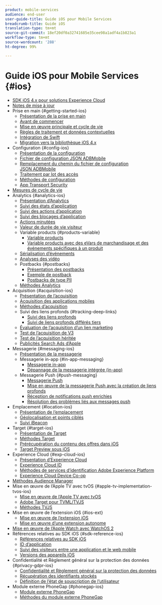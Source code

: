 ```yaml
---
product: mobile-services
audience: end-user
user-guide-title: Guide iOS pour Mobile Services
breadcrumb-title: Guide iOS
translation-type: tm+mt
source-git-commit: 18ef20df0a32741685e35cee98a1adf4a1b823a1
workflow-type: tm+mt
source-wordcount: '288'
ht-degree: 99%

---
```



# Guide iOS pour Mobile Services {#ios}

+ [SDK iOS 4.x pour solutions Experience Cloud](overview.md)
+ [Notes de mise à jour](rel-notes.md)
+ Prise en main {#getting-started-ios}
   + [Présentation de la prise en main](getting-started/getting-started.md)
   + [Avant de commencer](getting-started/requirements.md)
   + [Mise en œuvre principale et cycle de vie](getting-started/dev-qs.md)
   + [Règles de traitement et données contextuelles](getting-started/proc-rules.md)
   + [Intégration de Swift ](getting-started/swift-integration.md)
   + [Migration vers la bibliothèque iOS 4.x](getting-started/migration-v3.md)
+ Configuration {#config-ios}
   + [Présentation de la configuration](configuration/configuration.md)
   + [Fichier de configuration JSON ADBMobile](configuration/json-config/json-config.md)
   + [Remplacement du chemin du fichier de configuration JSON ADBMobile](configuration/json-config/json-config-remote.md)
   + [Traitement par lot des accès](configuration/hit-batching.md)
   + [Méthodes de configuration](configuration/sdk-methods.md)
   + [App Transport Security](configuration/app-transport-security.md)
+ [Mesures de cycle de vie](metrics.md)
+ Analytics {#analytics-ios}
   + [Présentation d’Analytics](analytics-main/analytics-main.md)
   + [Suivi des états d’application](analytics-main/states.md)
   + [Suivi des actions d’application](analytics-main/actions.md)
   + [Suivi des blocages d’application](analytics-main/crashes.md)
   + [Actions minutées](analytics-main/timed-actions.md)
   + [Valeur de durée de vie visiteur](analytics-main/lifetime-value.md)
   + Variable products {#products-variable}
      + [Variable products](analytics-main/products/products.md)
      + [Variable products avec des eVars de marchandisage et des événements spécifiques à un produit](analytics-main/products/products-variable-evars-events.md)
   + [Sérialisation d’événements](analytics-main/event-serialization.md)
   + [Analyses des vidéo ](analytics-main/video-qs.md)
   + Postbacks {#postbacks}
      + [Présentation des postbacks](analytics-main/postback/postback.md)
      + [Exemple de postback](analytics-main/postback/postback-example.md)
      + [Postbacks de type PII](analytics-main/postback/c-pii-postbacks.md)
   + [Méthodes Analytics](analytics-main/analytics-methods.md)
+ Acquisition {#acquisition-ios}
   + [Présentation de l’acquisition](acquisition-main/acquisition-main.md)
   + [Acquisition des applications mobiles](acquisition-main/acquisition.md)
   + [Méthodes d’acquisition](acquisition-main/c-acquisition-methods.md)
   + Suivi des liens profonds {#tracking-deep-links}
      + [Suivi des liens profonds](acquisition-main/tracking-deep-links/tracking-deep-links.md)
      + [Suivi de liens profonds différés tiers](acquisition-main/tracking-deep-links/c-tracking-3rd-party-deep-deferred-links.md)
   + [Évaluation de l’acquisition d’un lien marketing](acquisition-main/t-testing-marketing-link-acquisition.md)
   + [Test de l’acquisition de V3](acquisition-main/t-testing-version-3-acquisition.md)
   + [Test de l’acquisition héritée](acquisition-main/t-testing-acquisition.md)
   + [Publicités Search Ads d’Apple](acquisition-main/c-apple-search-ads.md)
+ Messagerie {#messaging-ios}
   + [Présentation de la messagerie](messaging-main/messaging-main.md)
   + Messagerie in-app {#in-app-messaging}
      + [Messagerie in-app](messaging-main/messaging/messaging.md)
      + [Dépannage de la messagerie intégrée (in-app)](messaging-main/messaging/in-apps-ts.md)
   + Messagerie Push {#push-messaging}
      + [Messagerie Push](messaging-main/push-messaging/push-messaging.md)
      + [Mise en œuvre de la messagerie Push avec la création de liens profonds](messaging-main/push-messaging/t-mob-imp-push-deeplinking-ios-4x.md)
      + [Réception de notifications push enrichies](messaging-main/push-messaging/c-set-up-rich-push-notif-ios.md)
      + [Résolution des problèmes liés aux messages push](messaging-main/push-messaging/c-troubleshooting-push-messaging.md)
+ Emplacement {#location-ios}
   + [Présentation de l’emplacement](location/location.md)
   + [Géolocalisation et points ciblés](location/geo-poi.md)
   + [Suivi iBeacon](location/ibeacon.md)
+ Target {#target-ios}
   + [Présentation de Target](target-main/target-main.md)
   + [Méthodes Target](target-main/c-target-methods.md)
   + [Prérécupération du contenu des offres dans iOS](target-main/c-mob-target-prefetch-ios.md)
   + [Target Preview sous iOS](target-main/c-mob-target-preview-ios.md)
+ Experience Cloud {#exp-cloud-ios}
   + [Présentation d’Experience Cloud](marketing-cloud/marketing-cloud.md)
   + [Experience Cloud ID](marketing-cloud/mcvid.md)
   + [Méthodes de services d’identification Adobe Experience Platform](marketing-cloud/mc-methods.md)
   + [Experience Cloud Device Co-op](marketing-cloud/t-mob-mc-device-coop-ios-.md)
+ [Méthodes Audience Manager](amm/aam-methods.md)
+ Mise en œuvre de l’Apple TV avec tvOS {#apple-tv-implementation-tvos-ios}
   + [Mise en œuvre de l’Apple TV avec tvOS](apple-tv-implementation-tvos/apple-tv-implementation-tvos.md)
   + [Adobe Target pour TVML/TVJS](apple-tv-implementation-tvos/target-for-tvml-tvjs.md)
   + [Méthodes TVJS](apple-tv-implementation-tvos/tvjs-methods.md)
+ Mise en œuvre de l’extension iOS {#ios-ext}
   + [Mise en œuvre de l’extension iOS ](ios-ext/ios-ext.md)
   + [Mise en œuvre d’une extension autonome ](ios-ext/c-stand-alone-extension-implementation.md)
+ [Mise en œuvre de l’Apple Watch avec WatchOS 2](apple-watch-implementation-watchkit.md)
+ Références relatives au SDK iOS {#sdk-reference-ios}
   + [Références relatives au SDK iOS ](reference/reference.md)
   + [ID d’application](reference/app-ids.md)
   + [Suivi des visiteurs entre une application et le web mobile](reference/hybrid-app.md)
   + [Versions des appareils iOS ](reference/device-versions.md)
+ Confidentialité et Règlement général sur la protection des données {#privacy-gdpr-ios}
   + [Confidentialité et Règlement général sur la protection des données](c-mob-privacy-gdpr-ios/c-mob-privacy-gdpr-ios.md)
   + [Récupération des identifiants stockés](c-mob-privacy-gdpr-ios/c-mob-gdpr-ret-stored-ids-ios.md)
   + [Définition de l’état de souscription de l’utilisateur](c-mob-privacy-gdpr-ios/privacy.md)
+ Module externe PhoneGap {#phonegap-ios}
   + [Module externe PhoneGap](phonegap/phonegap.md)
   + [Méthodes du module externe PhoneGap](phonegap/phonegap-methods.md)
